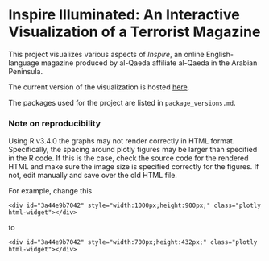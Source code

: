 # Inspire Illuminated: An Interactive Visualization of a Terrorist Magazine

This project visualizes various aspects of *Inspire*, an online English-language magazine produced by al-Qaeda affiliate al-Qaeda in the Arabian Peninsula.

The current version of the visualization is hosted [here](https://kimswchi.github.io/inspire-magazine-dataviz/).

The packages used for the project are listed in `package_versions.md`.

### Note on reproducibility
Using R v3.4.0 the graphs may not render correctly in HTML format. Specifically, the spacing around plotly figures may be larger than specified in the R code. If this is the case, check the source code for the rendered HTML and make sure the image size is specified correctly for the figures. If not, edit manually and save over the old HTML file.

For example, change this

`<div id="3a44e9b7042" style="width:1000px;height:900px;" class="plotly html-widget"></div>`

to

`<div id="3a44e9b7042" style="width:700px;height:432px;" class="plotly html-widget"></div>`
